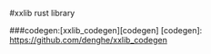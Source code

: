 #xxlib rust library

###codegen:[xxlib_codegen][codegen]
[codegen]: https://github.com/denghe/xxlib_codegen